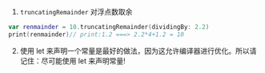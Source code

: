 1. `truncatingRemainder` 对浮点数取余
```swift
var renmainder = 10.truncatingRemainder(dividingBy: 2.2)
print(renmainder)// print:1.2 ===> 2.2*4+1.2 = 10
```
2. 使用 let 来声明一个常量是最好的做法，因为这允许编译器进行优化。所以请记住：尽可能使用 let 来声明常量!

